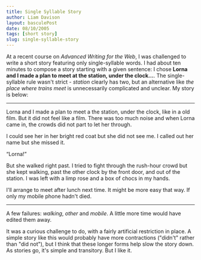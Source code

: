 ```yaml
---
title: Single Syllable Story
author: Liam Davison
layout: basculePost
date: 08/10/2005
tags: [short story]
slug: single-syllable-story
---
```


At a recent course on _Advanced Writing for the Web_, I was challenged to write a short story featuring only single-syllable words. I had about ten minutes to compose a story starting with a given sentence: I chose **Lorna and I made a plan to meet at the station, under the clock...**. The single-syllable rule wasn't strict - _station_ clearly has two, but an alternative like _the place where trains meet_ is unnecessarily complicated and unclear. My story is below:

---

Lorna and I made a plan to meet a the station, under the clock, like in a old film. But it did not feel like a film. There was too much noise and when Lorna came in, the crowds did not part to let her through.

I could see her in her bright red coat but she did not see me. I called out her name but she missed it.

“Lorna!”

But she walked right past. I tried to fight through the rush-hour crowd but she kept walking, past the other clock by the front door, and out of the station. I was left with a limp rose and a box of chocs in my hands.

I'll arrange to meet after lunch next time. It might be more easy that way. If only my mobile phone hadn't died.

---

A few failures: _walking_, _other_ and _mobile_. A little more time would have edited them away.

It was a curious challenge to do, with a fairly artificial restriction in place. A simple story like this would probably have more contractions ("didn't" rather than "did not"), but I think that these longer forms help slow the story down. As stories go, it's simple and transitory. But I like it.
